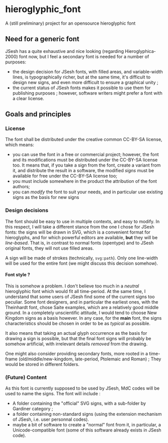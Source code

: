 # hieroglyphic_font
A (still preliminary) project for an opensource hieroglyphic font

## Need for a generic font

JSesh has a quite exhaustive and nice looking (regarding Hieroglyphica-2000) font now, but I feel a secondary font is needed for a number of purposes:

- the design decision for JSesh fonts, with filled areas, and variable-width lines, is typographically richer, but at the same time, it's difficult to design new signs, and even more difficult to ensure a graphical unity ;
- the current status of JSesh fonts makes it possible to use them for publishing purposes ; however, software writers might prefer a font with a clear license.

## Goals and principles

### License

The font shall be distributed under the creative common CC-BY-SA license, which means:

- you can use the font in a free or commercial project; however, the font and its modifications must be distributed under the CC-BY-SA license too. It means that, if you take a sign from the font, create a variant from it, and distribute the result in a software, the modified *signs* must be available for free under the CC-BY-SA license too;
- you must include somewhere in the product the attribution of the font authors;
- you can *modify* the font to suit your needs, and in particular use existing signs as the basis for new signs

### Design decisions

The font should be easy to use in multiple contexts, and easy to modify. In this respect, I will take a different stance from the one I chose for JSesh fonts: the signs will be drawn in SVG, which is a convenient format for hieroglyphs, and for which powerful editors are available, **but** they will be *line-based*. That is, in contrast to normal fonts (opentype) and to JSesh original fonts, they will not use filled areas. 

A sign will be made of strokes (technically, `svg:path`). Only one line-width will be used for the entire font (we might discuss this decision somehow).

#### Font style ?

This is somehow a problem. I don't believe too much in a *neutral* hieroglyphic font which would fit all time-period. At the same time, I understand that some users of JSesh find some of the current signs too peculiar. Some font designers, and in particular the earliest ones, with the Theinhardt font, chose Saite examples, which are a relatively good middle ground. In a completely unscientific attitude, I would tend to choose New Kingdom signs as a basis however. In any case, for the **main** font, the signs characteristics should be chosen in order to be as *typical* as possible.

It also means that taking an actual glyph occurrence as the basis for drawing a sign is possible, but that the final font signs will probably be somehow artificial, with irrelevant details *removed* from the drawing.

One might also consider providing secondary fonts, more rooted in a time-frame (old/middle/new-kingdom, late-period, Ptolemaic and Roman) ;
They would be stored in different folders.


### (Future) Content

As this font is currently supposed to be used by JSesh, MdC codes will be used to name the signs. The font will include :

- A folder containing the "official" SVG signs, with a sub-folder by Gardiner category ;
- a folder containing non-standard signs (using the extension mechanism of JSesh, i.e. user personnal codes).
- maybe a bit of software to create a "normal" font from it, in particular, a Unicode-compatible font (some of this software already exists in JSesh code).


